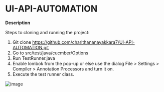 # UI-API-AUTOMATION

**Description**

Steps to cloning and running the project:

1) Git clone https://github.com/charithananayakkara7/UI-API-AUTOMATION.git
2) Go to src/test/java/cucmber/Options
3) Run TestRunner.java
4) Enable lombok from the pop-up or else use the dialog File > Settings > Compiler > Annotation Processors and turn it on.
5) Execute the test runner class.

![image](https://user-images.githubusercontent.com/49636974/160889891-4c88845f-e702-42df-921a-b3d8f0e4894c.png)
